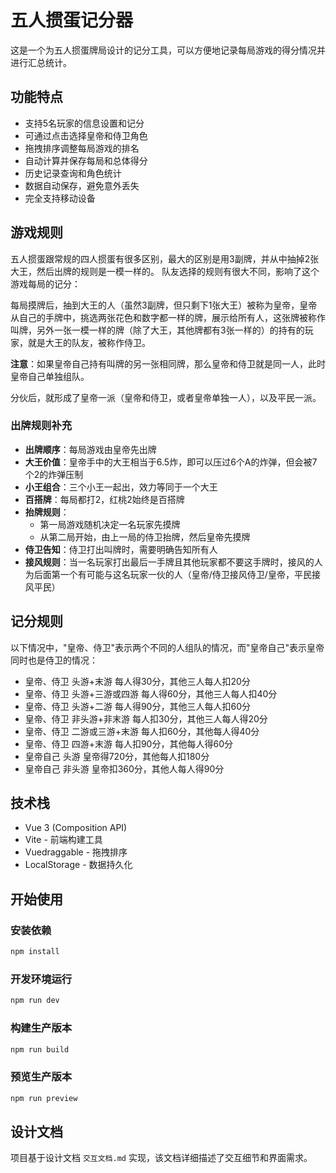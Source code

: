 # 五人掼蛋记分器

这是一个为五人掼蛋牌局设计的记分工具，可以方便地记录每局游戏的得分情况并进行汇总统计。

## 功能特点

- 支持5名玩家的信息设置和记分
- 可通过点击选择皇帝和侍卫角色
- 拖拽排序调整每局游戏的排名
- 自动计算并保存每局和总体得分
- 历史记录查询和角色统计
- 数据自动保存，避免意外丢失
- 完全支持移动设备

## 游戏规则

五人掼蛋跟常规的四人掼蛋有很多区别，最大的区别是用3副牌，并从中抽掉2张大王，然后出牌的规则是一模一样的。
队友选择的规则有很大不同，影响了这个游戏每局的记分：

每局摸牌后，抽到大王的人（虽然3副牌，但只剩下1张大王）被称为皇帝，皇帝从自己的手牌中，挑选两张花色和数字都一样的牌，展示给所有人，这张牌被称作叫牌，另外一张一模一样的牌（除了大王，其他牌都有3张一样的）的持有的玩家，就是大王的队友，被称作侍卫。

**注意**：如果皇帝自己持有叫牌的另一张相同牌，那么皇帝和侍卫就是同一人，此时皇帝自己单独组队。

分伙后，就形成了皇帝一派（皇帝和侍卫，或者皇帝单独一人），以及平民一派。

### 出牌规则补充

- **出牌顺序**：每局游戏由皇帝先出牌
- **大王价值**：皇帝手中的大王相当于6.5炸，即可以压过6个A的炸弹，但会被7个2的炸弹压制
- **小王组合**：三个小王一起出，效力等同于一个大王
- **百搭牌**：每局都打2，红桃2始终是百搭牌
- **抬牌规则**：
  - 第一局游戏随机决定一名玩家先摸牌
  - 从第二局开始，由上一局的侍卫抬牌，然后皇帝先摸牌
- **侍卫告知**：侍卫打出叫牌时，需要明确告知所有人
- **接风规则**：当一名玩家打出最后一手牌且其他玩家都不要这手牌时，接风的人为后面第一个有可能与这名玩家一伙的人（皇帝/侍卫接风侍卫/皇帝，平民接风平民）

## 记分规则

以下情况中，"皇帝、侍卫"表示两个不同的人组队的情况，而"皇帝自己"表示皇帝同时也是侍卫的情况：

- 皇帝、侍卫  头游+末游 每人得30分，其他三人每人扣20分
- 皇帝、侍卫  头游+三游或四游 每人得60分，其他三人每人扣40分
- 皇帝、侍卫  头游+二游 每人得90分，其他三人每人扣60分
- 皇帝、侍卫  非头游+非末游 每人扣30分，其他三人每人得20分
- 皇帝、侍卫  二游或三游+末游 每人扣60分，其他每人得40分
- 皇帝、侍卫  四游+末游 每人扣90分，其他每人得60分
- 皇帝自己  头游  皇帝得720分，其他每人扣180分
- 皇帝自己  非头游  皇帝扣360分，其他人每人得90分

## 技术栈

- Vue 3 (Composition API)
- Vite - 前端构建工具
- Vuedraggable - 拖拽排序
- LocalStorage - 数据持久化

## 开始使用

### 安装依赖

```bash
npm install
```

### 开发环境运行

```bash
npm run dev
```

### 构建生产版本

```bash
npm run build
```

### 预览生产版本

```bash
npm run preview
```

## 设计文档
项目基于设计文档 `交互文档.md` 实现，该文档详细描述了交互细节和界面需求。
